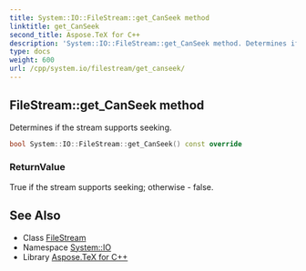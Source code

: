 ```yaml
---
title: System::IO::FileStream::get_CanSeek method
linktitle: get_CanSeek
second_title: Aspose.TeX for C++
description: 'System::IO::FileStream::get_CanSeek method. Determines if the stream supports seeking in C++.'
type: docs
weight: 600
url: /cpp/system.io/filestream/get_canseek/
---
```

## FileStream::get_CanSeek method


Determines if the stream supports seeking.

```cpp
bool System::IO::FileStream::get_CanSeek() const override
```


### ReturnValue

True if the stream supports seeking; otherwise - false.

## See Also

* Class [FileStream](../)
* Namespace [System::IO](../../)
* Library [Aspose.TeX for C++](../../../)
